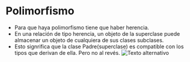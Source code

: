 # Polimorfismo
- Para que haya polimorfismo tiene que haber herencia.
- En una relación de tipo herencia, un objeto de la superclase puede almacenar un objeto de cualquiera de sus clases subclases.
- Esto signrifica que la clase Padre(superclase) es compatible con los tipos que derivan de ella. Pero no al revés.
![Texto alternativo](https://github.com/DanielBraun11/ApuntesProgramacionJAVA/blob/main/fotosJAVA/FotoPolimorfismo.jpg)

